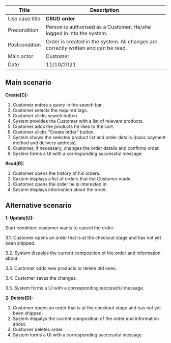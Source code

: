 | Title | Description |
| --- | --- |
| Use case title | **CRUD order** |
| Precondition | Person is authorised as a Customer. He/she logged in into the system.  |
| Postcondition | Order is created in the system. All changes are correctly written and can be read. |
| Main actor | Customer|
| Date | 11/10/2021 |

## Main scenario

**Create[C]:**

1. Customer enters a query in the search bar.
2. Customer selects the required tags.
3. Customer clicks search button.
4. System provides the Customer with a list of relevant products.
5. Customer adds the products he likes to the cart.
6. Customer clicks "Create order" button.
7. System shows the selected product list and order details (basic payment method and delivery address).
8. Customer, if necessary, changes the order details and confirms order.
9. System forms a UI with a corresponding successful message.

**Read[R]:**

1. Customer opens the history of his orders.
2. System displays a list of orders that the Customer made.
3. Customer opens the order he is interested in.
4. System displays information about the order.

## Alternative scenario

**1: Update[U]:**

Start condition: customer wants to cancel the order.

3.1. Customer opens an order that is at the checkout stage and has not yet been shipped.

3.2. System dispalys the current composition of the order and information about.

3.3. Customer adds new products or delete old ones.

3.4. Customer saves the changes.

3.5. System forms a UI with a corresponding successful message.

**2: Delete[D]:**

1. Customer opens an order that is at the checkout stage and has not yet been shipped.
2. System dispalys the current composition of the order and information about.
3. Customer deletes order.
4. System forms a UI with a corresponding successful message.
